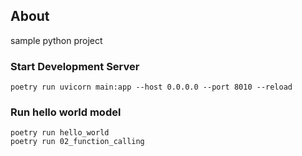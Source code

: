 ## About

sample python project

### Start Development Server

```shell
poetry run uvicorn main:app --host 0.0.0.0 --port 8010 --reload
```

### Run hello world model

```
poetry run hello_world
poetry run 02_function_calling
```
